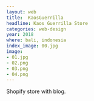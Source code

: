 ```yaml
---
layout: web
title:  KaosGuerrilla
headline: Kaos Guerrilla Store
categories: web-design
year: 2018
where: bali, indonesia
index_image: 00.jpg
image:
- 01.jpg
- 02.png
- 03.png
- 04.png
---
```

Shopify store with blog.
